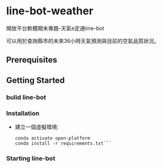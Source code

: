 # line-bot-weather

開放平台軟體期末專題-天氣e定通line-bot

可以用於查詢縣市的未來36小時天氣預測與目前的空氣品質狀況。

## Prerequisites

## Getting Started

  ### bulid line-bot
  
  ### Installation
   * 建立一個虛擬環境:
        ```conda create --name open-platform python=3.8
        conda activate open-platform
        conda install -r requirements.txt```
  
  ### Starting line-bot
  
  
